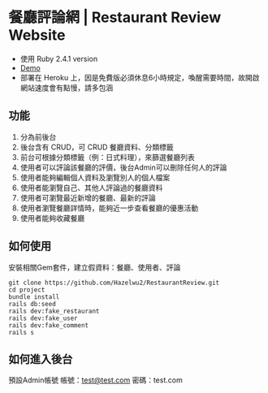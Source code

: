 # 餐廳評論網 | Restaurant Review Website
- 使用 Ruby 2.4.1 version
- [Demo](https://restaurant-forum-hazel-wu.herokuapp.com)
- 部署在 Heroku 上，因是免費版必須休息6小時規定，喚醒需要時間，故開啟網站速度會有點慢，請多包涵
## 功能

1. 分為前後台
2. 後台含有 CRUD，可 CRUD 餐廳資料、分類標籤
3. 前台可根據分類標籤（例：日式料理），來篩選餐廳列表
4. 使用者可以評論該餐廳的評價，後台Admin可以刪除任何人的評論
5. 使用者能夠編輯個人資料及瀏覽別人的個人檔案
6. 使用者能瀏覽自己、其他人評論過的餐廳資料
7. 使用者可瀏覽最近新增的餐廳、最新的評論
8. 使用者瀏覽餐廳詳情時，能夠近一步查看餐廳的優惠活動
9. 使用者能夠收藏餐廳

## 如何使用
安裝相關Gem套件，建立假資料：餐廳、使用者、評論

```
git clone https://github.com/Hazelwu2/RestaurantReview.git
cd project
bundle install
rails db:seed
rails dev:fake_restaurant
rails dev:fake_user
rails dev:fake_comment 
rails s
```

## 如何進入後台
預設Admin帳號
帳號：test@test.com
密碼：test.com